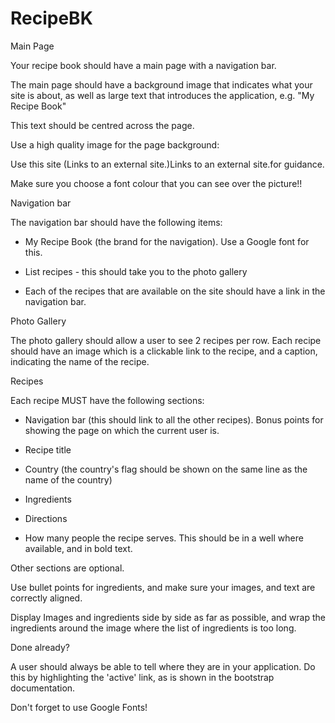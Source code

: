 # RecipeBK

Main Page

Your recipe book should have a main page with a navigation bar.

The main page should have a background image that indicates what your site is about, as well as large text that introduces the application, e.g. "My Recipe Book"

This text should be centred across the page.

 Use a high quality image for the page background:

Use this site  (Links to an external site.)Links to an external site.for guidance.

Make sure you choose a font colour that you can see over the picture!!

Navigation bar

The navigation bar should have the following items:

- My Recipe Book (the brand for the navigation). Use a Google font for this.

- List recipes - this should take you to the photo gallery

- Each of the recipes that are available on the site should have a link in the navigation bar.

 

Photo Gallery

The photo gallery should allow a user to see 2 recipes per row. Each recipe should have an image which is a clickable link to the recipe, and a caption, indicating the name of the recipe.

 

Recipes

Each recipe MUST have the following sections:

- Navigation bar (this should link to all the other recipes). Bonus points for showing the page on which the current user is.

- Recipe title

- Country (the country's flag should be shown on the same line as the name of the country)

- Ingredients

- Directions

- How many people the recipe serves. This should be in a well where available, and in bold text.

Other sections are optional.

Use bullet points for ingredients, and make sure your images, and text are correctly aligned.

Display Images and ingredients side by side as far as possible, and wrap the ingredients around the image where the list of ingredients is too long.

Done already?

A user should always be able to tell where they are in your application. Do this by highlighting the 'active' link, as is shown in the bootstrap documentation.

Don't forget to use Google Fonts!
